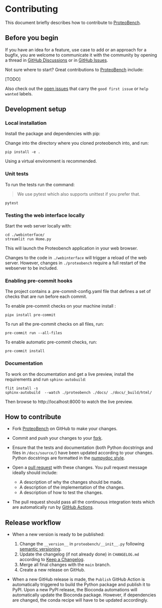 # Contributing

This document briefly describes how to contribute to
[ProteoBench](https://github.com/proteobench/proteobench).



## Before you begin

If you have an idea for a feature, use case to add or an approach for a bugfix,
you are welcome to communicate it with the community by opening a
thread in
[GitHub Discussions](https://github.com/proteobench/proteobench/discussions)
or in [GitHub Issues](https://github.com/proteobench/proteobench/issues).

Not sure where to start? Great contributions to
[ProteoBench](https://github.com/proteobench/proteobench) include:

[TODO]

Also check out the [open issues](https://github.com/proteobench/proteobench/issues?q=is%3Aissue+is%3Aopen+label%3A%22good+first+issue%22+label%3A%22help+wanted%22)
that carry the `good first issue` or `help wanted` labels.


## Development setup

### Local installation
Install the package and dependencies with pip:

Change into the directory where you cloned proteobench into, and run:

```
pip install -e .
```

Using a virtual environment is recommended.


### Unit tests

To run the tests run the command:

> We use pytest which also supports unittest if you prefer that.

```
pytest
```


### Testing the web interface locally

Start the web server locally with:

```
cd ./webinterface/
streamlit run Home.py
```

This will launch the Proteobench application in your web browser.


Changes to the code in `./webinterface` will trigger a reload of the web server.
However, changes in `./proteobench` require a full restart of the webserver
to be included.

### Enabling pre-commit hooks

The project contains a .pre-commit-config.yaml file that defines a set of checks that are run before each commit.

To enable pre-commit checks on your machine install :

```
pipx install pre-commit
```

To run all the pre-commit checks on all files, run:
```
pre-commit run --all-files
```

To enable automatic pre-commit checks, run:

```
pre-commit install 
```


### Documentation

To work on the documentation and get a live preview, install the requirements
and run `sphinx-autobuild`:

```
flit install -s
sphinx-autobuild  --watch ./proteobench ./docs/ ./docs/_build/html/
```

Then browse to http://localhost:8000 to watch the live preview.


## How to contribute

- Fork [ProteoBench](https://github.com/proteobench/proteobench) on GitHub to
  make your changes.
- Commit and push your changes to your
  [fork](https://help.github.com/articles/pushing-to-a-remote/).
- Ensure that the tests and documentation (both Python docstrings and files in
  `/docs/source/`) have been updated according to your changes. Python
  docstrings are formatted in the
  [numpydoc style](https://numpydoc.readthedocs.io/en/latest/format.html).
- Open a
  [pull request](https://help.github.com/articles/creating-a-pull-request/)
  with these changes. You pull request message ideally should include:

    - A description of why the changes should be made.
    - A description of the implementation of the changes.
    - A description of how to test the changes.

- The pull request should pass all the continuous integration tests which are
  automatically run by
  [GitHub Actions](https://github.com/proteobench/proteobench/actions).



## Release workflow

- When a new version is ready to be published:

    1. Change the `__version__` in `proteobench/__init__.py` following
       [semantic versioning](https://semver.org/).
    2. Update the changelog (if not already done) in `CHANGELOG.md` according to
       [Keep a Changelog](https://keepachangelog.com/en/1.0.0/).
    3. Merge all final changes with the `main` branch.
    4. Create a new release on GitHub.

- When a new GitHub release is made, the `Publish` GitHub Action is automatically
  triggered to build the Python package and publish it to PyPI. Upon a new PyPI release,
  the Bioconda automations will automatically update the Bioconda package. However,
  if dependencies are changed, the conda recipe will have to be updated accordingly.
